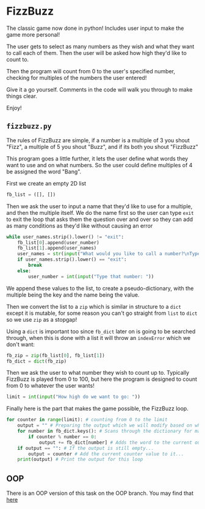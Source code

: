 # FizzBuzz
The classic game now done in python! Includes user input to make the game more personal!

The user gets to select as many numbers as they wish and what they want to call each of them. Then the user will be asked how high they'd like to count to.

Then the program will count from 0 to the user's specified number, checking for multiples of the numbers the user entered!

Give it a go yourself. Comments in the code will walk you through to make things clear.

Enjoy!

## `fizzbuzz.py`
The rules of FizzBuzz are simple, if a number is a multiple of 3 you shout "Fizz", a multiple of 5 you shout "Buzz", and if its both you shout "FizzBuzz"

This program goes a little further, it lets the user define what words they want to use and on what numbers. So the user could define multiples of 4 be assigned the word "Bang".

First we create an empty 2D list
```python
fb_list = ([], [])
```
Then we ask the user to input a name that they'd like to use for a multiple, and then the multiple itself. We do the name first so the user can type `exit` to exit the loop that asks them the question over and over so they can add as many conditions as they'd like without causing an error
```python
while user_names.strip().lower() != "exit":
    fb_list[0].append(user_number)
    fb_list[1].append(user_names)
    user_names = str(input("What would you like to call a number?\nType `exit` when you are done: "))
    if user_names.strip().lower() == "exit":
        break
    else:
        user_number = int(input("Type that number: "))
```
We append these values to the list, to create a pseudo-dictionary, with the multiple being the key and the name being the value.

Then we convert the list to a `zip` which is similar in structure to a `dict` except it is mutable, for some reason you can't go straight from `list` to `dict` so we use `zip` as a stopgap!

Using a `dict` is important too since `fb_dict` later on is going to be searched through, when this is done with a list it will throw an `indexError` which we don't want:
```python
fb_zip = zip(fb_list[0], fb_list[1])
fb_dict = dict(fb_zip)
```
Then we ask the user to what number they wish to count up to. Typically FizzBuzz is played from 0 to 100, but here the program is designed to count from 0 to whatever the user wants!
```python
limit = int(input("How high do we want to go: "))
```
Finally here is the part that makes the game possible, the FizzBuzz loop.
```python
for counter in range(limit): # counting from 0 to the limit
    output = "" # Preparing the output which we will modify based on whether or not the number will be Fizz or Buzz
    for number in fb_dict.keys(): # Scans through the dictionary for matching keys
        if counter % number == 0:
            output += fb_dict[number] # Adds the word to the current output
    if output == "": # If the output is still empty...
        output = counter # Add the current counter value to it...
    print(output) # Print the output for this loop
```

## OOP
There is an OOP version of this task on the OOP branch. You may find that [here](https://github.com/monotiller/engineering89_python_fizzbuzz_task/tree/oop)